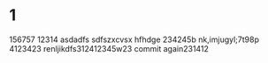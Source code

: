 # 1
156757
12314
asdadfs
sdfszxcvsx
hfhdge
234245b nk,imjugyl;7t98p
4123423
renljikdfs312412345w23
commit again231412
